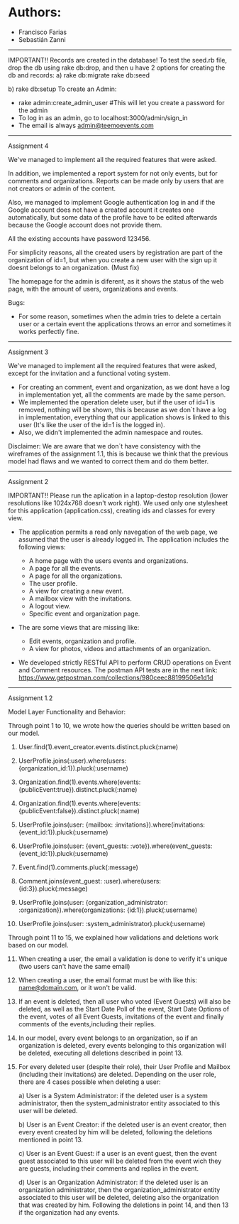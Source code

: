 # Authors:
- Francisco Farias
- Sebastián Zanni

******************************************************************************************
IMPORTANT!!
Records are created in the database! To test the seed.rb file, drop the db using rake db:drop, and then u have 2 options for creating the db and records:
a) rake db:migrate
   rake db:seed

b) rake db:setup
To create an Admin:
- rake admin:create_admin_user #This will let you create a password for the admin
- To log in as an admin, go to localhost:3000/admin/sign_in
- The email is always admin@teemoevents.com

*******************************************************************************************
Assignment 4

We've managed to implement all the required features that were asked.

In addition, we implemented a report system for not only events, but for comments and organizations. Reports can be made only by users that are not creators or admin of the content.

Also, we managed to implement Google authentication log in and if the Google account does not have a created account it creates one automatically, but some data of the profile have to be edited afterwards because the Google account does not provide them.

All the existing accounts have password 123456.

For simplicity reasons, all the created users by registration are part of the organization of id=1, but when you create a new user with the sign up it doesnt belongs to an organization. (Must fix)

The homepage for the admin is diferent, as it shows the status of the web page, with the amount of users, organizations and events.

Bugs:
- For some reason, sometimes when the admin tries to delete a certain user or a certain event the applications throws an error and sometimes it works perfectly fine.
******************************************************************************************

Assignment 3

We've managed to implement all the required features that were asked, except for the invitation and a functional voting system.
- For creating an comment, event and organization, as we dont have a log in implementation yet, all the comments are made by the same person.
- We implemented the operation delete user, but if the user of id=1 is removed, nothing will be shown, this is because as we don´t have a log in implementation, everything that our application shows is linked to this user (It's like the user of the id=1 is the logged in).
- Also, we didn't implemented the admin namespace and routes.

Disclaimer: We are aware that we don´t have consistency with the wireframes of the assignment 1.1, this is because we think that the previous model had flaws and we wanted to correct them and do them better.
******************************************************************************************
Assignment 2

IMPORTANT!!
Please run the aplication in a laptop-destop resolution (lower resolutions like 1024x768 doesn't work right).
We used only one stylesheet for this application (application.css), creating ids and classes for every view.

- The application permits a read only navegation of the web page, we assumed that the user is already logged in. 
	The application includes the following views:
	- A home page with the users events and organizations.
	- A page for all the events.
	- A page for all the organizations.
	- The user profile.
	- A view for creating a new event.
	- A mailbox view with the invitations.
	- A logout view.
	- Specific event and organization page.

- The are some views that are missing like:
	- Edit events, organization and profile.
	- A view for photos, videos and attachments of an organization.

- We developed strictly RESTful API to perform CRUD operations on Event and Comment resources.
	The postman API tests are in the next link: https://www.getpostman.com/collections/980ceec88199506e1d1d


******************************************************************************************
Assignment 1.2

Model Layer Functionality and Behavior:

Through point 1 to 10, we wrote how the queries should be written based on our model.

1. User.find(1).event_creator.events.distinct.pluck(:name) 

2. UserProfile.joins(:user).where(users: {organization_id:1}).pluck(:username)

3. Organization.find(1).events.where(events: {publicEvent:true}).distinct.pluck(:name)

4. Organization.find(1).events.where(events: {publicEvent:false}).distinct.pluck(:name)

5. UserProfile.joins(user: {mailbox: :invitations}).where(invitations: {event_id:1}).pluck(:username)

6. UserProfile.joins(user: {event_guests: :vote}).where(event_guests: {event_id:1}).pluck(:username)

7. Event.find(1).comments.pluck(:message)

8. Comment.joins(event_guest: :user).where(users: {id:3}).pluck(:message)

9. UserProfile.joins(user: {organization_administrator: :organization}).where(organizations: {id:1}).pluck(:username)

10. UserProfile.joins(user: :system_administrator).pluck(:username)

Through point 11 to 15, we explained how validations and deletions work based on our model.

11. When creating a user, the email a validation is done to verify it's unique (two users can't have the same email)

12. When creating a user, the email format must be with like this: name@domain.com, or it won't be valid.

13. If an event is deleted, then all user who voted (Event Guests) will also be deleted, as well as the Start Date Poll of the event, Start Date Options of the event, votes of all Event Guests, invitations of the event and finally comments of the events,including  their replies.

14. In our model, every event belongs to an organization, so if an organization is deleted, every events belonging to this organization will be deleted, executing all deletions described in point 13.

15.	For every deleted user (despite their role), their User Profile and Mailbox (including their invitations) are deleted. Depending  on the user role, there are 4 cases possible when deleting a user:

 	a) User is a System Administrator: if the deleted user is a system administrator, then the system_administrator entity associated to this user will be deleted.

 	b) User is an Event Creator: if the deleted user is an event creator, then every event created by him will be deleted, following the deletions mentioned in point 13.

 	c) User is an Event Guest: if a user is an event guest, then the event guest associated to this user will be deleted from the event wich they are guests, including their comments and replies in the event.

 	d) User is an Organization Administrator: if the deleted user is an organization administrator, then the organization_administrator entity associated to this user will be deleted, deleting also the organization that was created by him. Following the deletions in point 14, and then 13 if the organization had any events.


